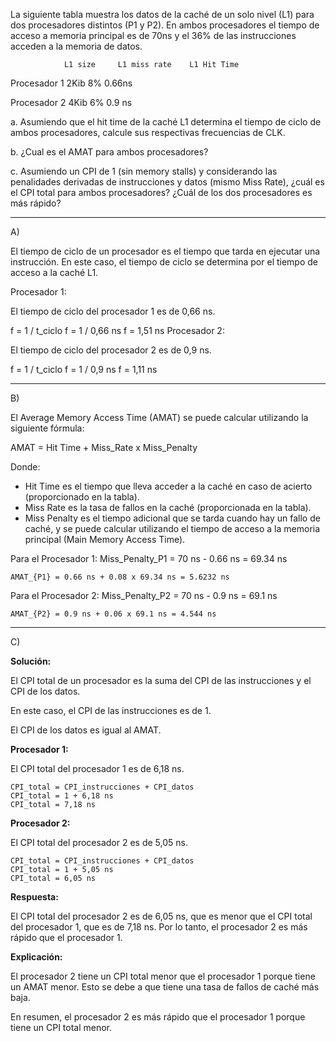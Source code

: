 La siguiente tabla muestra los datos de la caché de un solo nivel (L1) para dos procesadores distintos
(P1 y P2). En ambos procesadores el tiempo de acceso a memoria principal es de 70ns y el 36% de
las instrucciones acceden a la memoria de datos.

				L1 size 	L1 miss rate	L1 Hit Time

Procesador 1	    2Kib			8%		0.66ns

Procesador 2 		4Kib			6%		0.9 ns



a. Asumiendo que el hit time de la caché L1 determina el tiempo de ciclo de ambos
procesadores, calcule sus respectivas frecuencias de CLK.

b. ¿Cual es el AMAT para ambos procesadores?


c. Asumiendo un CPI de 1 (sin memory stalls) y considerando las penalidades derivadas de
instrucciones y datos (mismo Miss Rate), ¿cuál es el CPI total para ambos procesadores?
¿Cuál de los dos procesadores es más rápido?


--------------------------------------------------------------------------------------------------------

A)

El tiempo de ciclo de un procesador es el tiempo que tarda en ejecutar una instrucción. En este caso, el tiempo de ciclo se determina por el tiempo de acceso a la caché L1.

Procesador 1:

El tiempo de ciclo del procesador 1 es de 0,66 ns.

f = 1 / t_ciclo
f = 1 / 0,66 ns
f = 1,51 ns
Procesador 2:

El tiempo de ciclo del procesador 2 es de 0,9 ns.

f = 1 / t_ciclo
f = 1 / 0,9 ns
f = 1,11 ns




-----------------------------------------------------------------------------------------------------------



B)


El Average Memory Access Time (AMAT) se puede calcular utilizando la siguiente fórmula:

 AMAT = Hit Time + Miss_Rate x Miss_Penalty

Donde:
- Hit Time es el tiempo que lleva acceder a la caché en caso de acierto (proporcionado en la tabla).
- Miss Rate es la tasa de fallos en la caché (proporcionada en la tabla).
- Miss Penalty es el tiempo adicional que se tarda cuando hay un fallo de caché, y se puede calcular utilizando el tiempo de acceso a la memoria principal (Main Memory Access Time).

Para el Procesador 1:
	Miss_Penalty_P1 = 70 ns - 0.66 ns = 69.34 ns

	AMAT_{P1} = 0.66 ns + 0.08 x 69.34 ns = 5.6232 ns



Para el Procesador 2:
	Miss_Penalty_P2 = 70 ns - 0.9 ns = 69.1 ns

	AMAT_{P2} = 0.9 ns + 0.06 x 69.1 ns = 4.544 ns

-----------------------------------------------------------------------------------------------------------------------


C)


**Solución:**

El CPI total de un procesador es la suma del CPI de las instrucciones y el CPI de los datos.

En este caso, el CPI de las instrucciones es de 1.

El CPI de los datos es igual al AMAT.

**Procesador 1:**

El CPI total del procesador 1 es de 6,18 ns.

```
CPI_total = CPI_instrucciones + CPI_datos
CPI_total = 1 + 6,18 ns
CPI_total = 7,18 ns
```

**Procesador 2:**

El CPI total del procesador 2 es de 5,05 ns.

```
CPI_total = CPI_instrucciones + CPI_datos
CPI_total = 1 + 5,05 ns
CPI_total = 6,05 ns
```

**Respuesta:**

El CPI total del procesador 2 es de 6,05 ns, que es menor que el CPI total del procesador 1, que es de 7,18 ns. Por lo tanto, el procesador 2 es más rápido que el procesador 1.

**Explicación:**

El procesador 2 tiene un CPI total menor que el procesador 1 porque tiene un AMAT menor. Esto se debe a que tiene una tasa de fallos de caché más baja.

En resumen, el procesador 2 es más rápido que el procesador 1 porque tiene un CPI total menor.







